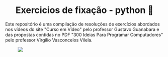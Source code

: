 <!DOCTYPE html>

<head> 
    <meta charset="UTF-8"> 
</head> 

<body>
  
<div align='center'>
  <h1>Exercicios de fixação - python 🐍</h1>
</div>


Este repositório é uma compilação de resoluções de exercícios abordados nos vídeos do site "Curso em Vídeo" pelo professor Gustavo Guanabara e das propostas contidas no PDF "300 Ideias Para Programar Computadores" pelo professor Virgílio Vasconcelos Vilela. 

<div align="center">

   <div align="left">
        <a href="https://www.cursoemvideo.com/curso/python-3-mundo-1/">
        <figure>
        <img src="https://www.cursoemvideo.com/wp-content/uploads/bb-plugin/cache/Python3%E2%80%93Mundo1-circle-fe9ce6bfeaf0ec1069476ff395ea189a-5d48cb37edbef.png">
        </a>
   </div>

   <div align="rigth">
        <a href="">
    
   </div>
</div>
</body>
</html>
